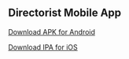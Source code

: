 Directorist Mobile App
---

[Download APK for Android](/raw/main/build/android/app.apk)

[Download IPA for iOS](/build/ios/app.ipa)
